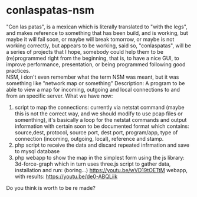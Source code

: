 # conlaspatas-nsm
"Con las patas", is a mexican which is literally translated to "with the legs", and makes reference to something that has been build, and is working, but maybe it will fail soon, or maybe will break tomorrow, or maybe is not working correctly, but appears to be working, said so, "conlaspatas", will be a series of projects that I hope, somebody could help them to be (re)programmed right from the beginning, that is, to have a nice GUI, to improve performance, presentation, or being programmed following good practices.  
NSM, i don't even remember what the term NSM was meant, but it was something like "network map or something"
Description: 
  A program to be able to view a map for incoming, outgoing and local connections to and from an specific server.
What we have now:
  1. script to map the connections: currently via netstat command (maybe this is not the correct way, and we should modify to use pcap files or somenthing), it's basically a loop for the netstat commands and output information with certain soon to be documented format which contains: source,dest, protocol, source port, dest port, program/app, type of connection (incoming, outgoing, local), reference and stamp.
  2. php script to receive the data and discard repeated infrmation and save to mysql database
  3. php webapp to show the map in the simplest form using the js library: 3d-force-graph which in turn uses three.js
script to gather data, installation  and run: (boring...)
  https://youtu.be/wVD19tOETtM
webapp, with results:
  https://youtu.be/de0-ABQLiik

Do you think is worth to be re made?
  
  
